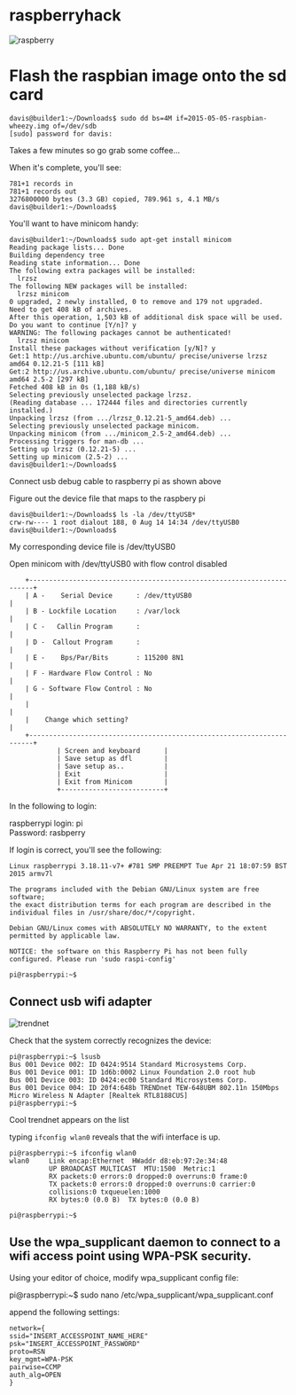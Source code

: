 # raspberryhack 
![raspberry](http://wiki.osdev.org/images/3/36/ARM_RaspberryPi_serial.jpg)


# Flash the raspbian image onto the sd card
```
davis@builder1:~/Downloads$ sudo dd bs=4M if=2015-05-05-raspbian-wheezy.img of=/dev/sdb
[sudo] password for davis:
```

Takes a few minutes so go grab some coffee...

When it's complete, you'll see:

```
781+1 records in
781+1 records out
3276800000 bytes (3.3 GB) copied, 789.961 s, 4.1 MB/s
davis@builder1:~/Downloads$
```

You'll want to have minicom handy:

```
davis@builder1:~/Downloads$ sudo apt-get install minicom
Reading package lists... Done
Building dependency tree       
Reading state information... Done
The following extra packages will be installed:
  lrzsz
The following NEW packages will be installed:
  lrzsz minicom
0 upgraded, 2 newly installed, 0 to remove and 179 not upgraded.
Need to get 408 kB of archives.
After this operation, 1,503 kB of additional disk space will be used.
Do you want to continue [Y/n]? y
WARNING: The following packages cannot be authenticated!
  lrzsz minicom
Install these packages without verification [y/N]? y
Get:1 http://us.archive.ubuntu.com/ubuntu/ precise/universe lrzsz amd64 0.12.21-5 [111 kB]
Get:2 http://us.archive.ubuntu.com/ubuntu/ precise/universe minicom amd64 2.5-2 [297 kB]
Fetched 408 kB in 0s (1,188 kB/s)
Selecting previously unselected package lrzsz.
(Reading database ... 172444 files and directories currently installed.)
Unpacking lrzsz (from .../lrzsz_0.12.21-5_amd64.deb) ...
Selecting previously unselected package minicom.
Unpacking minicom (from .../minicom_2.5-2_amd64.deb) ...
Processing triggers for man-db ...
Setting up lrzsz (0.12.21-5) ...
Setting up minicom (2.5-2) ...
davis@builder1:~/Downloads$
```


Connect usb debug cable to raspberry pi as shown above

Figure out the device file that maps to the raspbery pi

```
davis@builder1:~/Downloads$ ls -la /dev/ttyUSB*
crw-rw---- 1 root dialout 188, 0 Aug 14 14:34 /dev/ttyUSB0
davis@builder1:~/Downloads$
```

My corresponding device file is /dev/ttyUSB0

Open minicom with /dev/ttyUSB0 with flow control disabled

```
    +-----------------------------------------------------------------------+
    | A -    Serial Device      : /dev/ttyUSB0                              |
    | B - Lockfile Location     : /var/lock                                 |
    | C -   Callin Program      :                                           |
    | D -  Callout Program      :                                           |
    | E -    Bps/Par/Bits       : 115200 8N1                                |
    | F - Hardware Flow Control : No                                        |
    | G - Software Flow Control : No                                        |
    |                                                                       |
    |    Change which setting?                                              |
    +-----------------------------------------------------------------------+
            | Screen and keyboard      |
            | Save setup as dfl        |
            | Save setup as..          |
            | Exit                     |
            | Exit from Minicom        |
            +--------------------------+
```

In the following to login:

raspberrypi login: pi                   
Password: rasbperry


If login is correct, you'll see the following:

```
Linux raspberrypi 3.18.11-v7+ #781 SMP PREEMPT Tue Apr 21 18:07:59 BST 2015 armv7l
                                        
The programs included with the Debian GNU/Linux system are free software;
the exact distribution terms for each program are described in the
individual files in /usr/share/doc/*/copyright.

Debian GNU/Linux comes with ABSOLUTELY NO WARRANTY, to the extent
permitted by applicable law.

NOTICE: the software on this Raspberry Pi has not been fully configured. Please run 'sudo raspi-config'

pi@raspberrypi:~$ 
```

## Connect usb wifi adapter

![trendnet](http://www.trendnet.com/images/products/photos/TEW-648UBM/TEW-648UBM_d01_2.jpg)

Check that the system correctly recognizes the device:


```
pi@raspberrypi:~$ lsusb
Bus 001 Device 002: ID 0424:9514 Standard Microsystems Corp. 
Bus 001 Device 001: ID 1d6b:0002 Linux Foundation 2.0 root hub
Bus 001 Device 003: ID 0424:ec00 Standard Microsystems Corp. 
Bus 001 Device 004: ID 20f4:648b TRENDnet TEW-648UBM 802.11n 150Mbps Micro Wireless N Adapter [Realtek RTL8188CUS]
pi@raspberrypi:~$
```


Cool trendnet appears on the list

typing `ifconfig wlan0` reveals that the wifi interface is up.

```
pi@raspberrypi:~$ ifconfig wlan0
wlan0     Link encap:Ethernet  HWaddr d8:eb:97:2e:34:48  
          UP BROADCAST MULTICAST  MTU:1500  Metric:1
          RX packets:0 errors:0 dropped:0 overruns:0 frame:0
          TX packets:0 errors:0 dropped:0 overruns:0 carrier:0
          collisions:0 txqueuelen:1000 
          RX bytes:0 (0.0 B)  TX bytes:0 (0.0 B)

pi@raspberrypi:~$
```

## Use the wpa_supplicant daemon to connect to a wifi access point using WPA-PSK security.

Using your editor of choice, modify wpa_supplicant config file:

pi@raspberrypi:~$ sudo nano /etc/wpa_supplicant/wpa_supplicant.conf

append the following settings:

```
network={
ssid="INSERT_ACCESSPOINT_NAME_HERE"
psk="INSERT_ACCESSPOINT_PASSWORD"
proto=RSN
key_mgmt=WPA-PSK
pairwise=CCMP
auth_alg=OPEN
}
```
